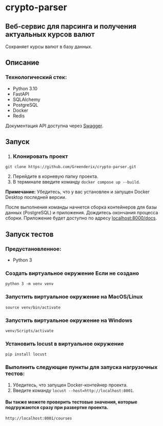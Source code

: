 # crypto-parser
## Веб-сервис для парсинга и получения актуальных курсов валют

Сохраняет курсы валют в базу данных.

## Описание

### Технологический стек:
- Python 3.10
- FastAPI
- SQLAlchemy
- PostgreSQL
- Docker
- Redis


Документация API доступна через [Swagger](localhost:8000/docs).

## Запуск
1. ### Клонировать проект
```
git clone https://github.com/Greenderix/crypto-parser.git
```
2. Перейдите в корневую папку проекта.
3. В терминале введите команду ```docker compose up --build```.

**Примечание:** Убедитесь, что у вас установлен и запущен Docker Desktop последней версии.

После выполнения команды начнется сборка контейнеров для базы данных (PostgreSQL) и приложения. Дождитесь окончания процесса сборки. Приложение будет доступно по адресу [localhost:8000/docs](localhost:8000/docs).

## Запуск тестов
### Предустановленное:

- Python 3
### Создать виртуальное окружение **Если не создано**

```
python 3 -m venv venv
```
### Запустить виртуальное окружение на MacOS/Linux

```
source venv/bin/activate
```
### Запустить виртуальное окружение на Windows

```
venv/Scripts/activate
```
### Установить locust в виртуальное окружение

```
pip install locust
```
### Выполнить следующие пункты для запуска нагрузочных тестов:

1. Убедитесь, что запущен Docker-контейнер проекта.
2. Введите команду ```locust --host=http://localhost:8001```.

#### Вы также можете проверить тестовые значения, которые подгружаются сразу при развертке проекта.

```http://localhost:8001/courses```
